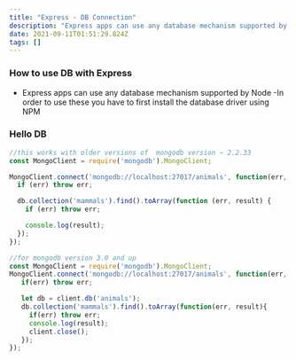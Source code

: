 ```yaml
---
title: "Express - DB Connection"
description: "Express apps can use any database mechanism supported by Node \-In order to use these you have to first install the database driver using NPM"
date: 2021-09-11T01:51:29.824Z
tags: []
---
```

### How to use DB with Express
- Express apps can use any database mechanism supported by Node 
-In order to use these you have to first install the database driver using NPM

### Hello DB
``` js
//this works with older versions of  mongodb version ~ 2.2.33
const MongoClient = require('mongodb').MongoClient;

MongoClient.connect('mongodb://localhost:27017/animals', function(err, db) {
  if (err) throw err;

  db.collection('mammals').find().toArray(function (err, result) {
    if (err) throw err;

    console.log(result);
  });
});

//for mongodb version 3.0 and up
const MongoClient = require('mongodb').MongoClient;
MongoClient.connect('mongodb://localhost:27017/animals', function(err, client){
   if(err) throw err;

   let db = client.db('animals');
   db.collection('mammals').find().toArray(function(err, result){
     if(err) throw err;
     console.log(result);
     client.close();
   });
});

```
